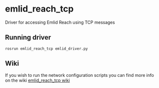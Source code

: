 # emlid_reach_tcp
Driver for accessing Emlid Reach using TCP messages

## Running driver
```
rosrun emlid_reach_tcp emlid_driver.py
```

## Wiki
If you wish to run the network configuration scripts you can find more info on the wiki
[emlid_reach_tcp wiki](https://github.com/atulyashivamshree/emlid_reach_tcp/wiki)
